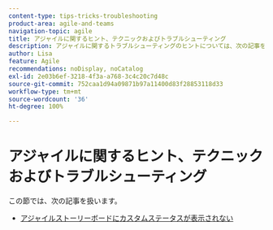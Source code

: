 ```yaml
---
content-type: tips-tricks-troubleshooting
product-area: agile-and-teams
navigation-topic: agile
title: アジャイルに関するヒント、テクニックおよびトラブルシューティング
description: アジャイルに関するトラブルシューティングのヒントについては、次の記事を参照してください。
author: Lisa
feature: Agile
recommendations: noDisplay, noCatalog
exl-id: 2e03b6ef-3218-4f3a-a768-3c4c20c7d48c
source-git-commit: 752caa1d94a09871b97a11400d83f28853118d33
workflow-type: tm+mt
source-wordcount: '36'
ht-degree: 100%

---
```


# アジャイルに関するヒント、テクニックおよびトラブルシューティング

この節では、次の記事を扱います。

* [アジャイルストーリーボードにカスタムステータスが表示されない](../../agile/tips-tricks-and-troubleshooting/custom-status-does-not-show.md)
